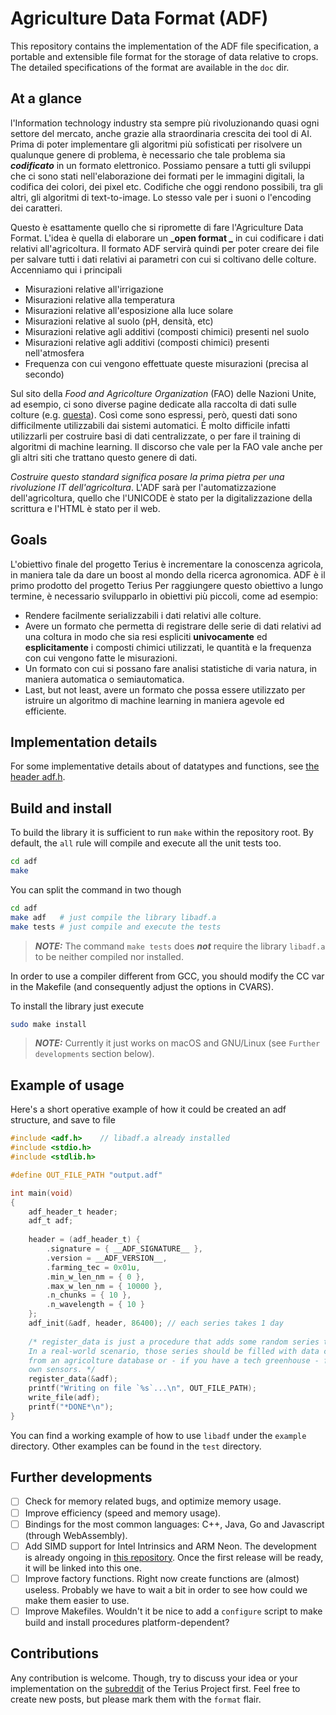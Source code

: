 # Agriculture Data Format (ADF)

This repository contains the implementation of the ADF file specification, a portable and extensible file format for the storage of data relative to crops. The detailed specifications of the format are available in the `doc` dir. 

## At a glance

l'Information technology industry sta sempre più rivoluzionando quasi ogni settore del mercato, anche grazie alla straordinaria crescita dei tool di AI. Prima di poter implementare gli algoritmi più sofisticati per risolvere un qualunque genere di problema, è necessario che tale problema sia **_codificato_** in un formato elettronico. Possiamo pensare a tutti gli sviluppi che ci sono stati nell'elaborazione dei formati per le immagini digitali, la codifica dei colori, dei pixel etc. Codifiche che oggi rendono possibili, tra gli altri, gli algoritmi di text-to-image. Lo stesso vale per i suoni o l'encoding dei caratteri.

Questo è esattamente quello che si ripromette di fare l'Agriculture Data Format. L'idea è quella di elaborare un **_open format _** in cui codificare i dati relativi all'agricoltura. Il formato 
ADF servirà quindi per poter creare dei file per salvare tutti i dati relativi ai parametri con cui si coltivano delle colture. Accenniamo qui i principali
* Misurazioni relative all'irrigazione
* Misurazioni relative alla temperatura
* Misurazioni relative all'esposizione alla luce solare
* Misurazioni relative al suolo (pH, densità, etc)
* Misurazioni relative agli additivi (composti chimici) presenti nel suolo
* Misurazioni relative agli additivi (composti chimici) presenti nell'atmosfera
* Frequenza con cui vengono effettuate queste misurazioni (precisa al secondo)

Sul sito della _Food and Agricolture Organization_ (FAO) delle Nazioni Unite, ad esempio, ci sono diverse pagine dedicate alla raccolta di dati sulle colture (e.g. [questa](https://www.fao.org/land-water/databases-and-software/crop-information/wheat/en/)). Così come sono espressi, però, questi dati sono difficilmente utilizzabili dai sistemi automatici. È molto difficile infatti utilizzarli per costruire basi di dati centralizzate, o per fare il training di algoritmi di machine learning. Il discorso che vale per la FAO vale anche per gli altri siti che trattano questo genere di dati.

_Costruire questo standard significa posare la prima pietra per una rivoluzione IT dell'agricoltura_. L'ADF sarà per l'automatizzazione dell'agricoltura, quello che l'UNICODE è stato per la digitalizzazione della scrittura e l'HTML è stato per il web.

## Goals

L'obiettivo finale del progetto Terius è incrementare la conoscenza agricola, in maniera tale da dare un boost al mondo della ricerca agronomica. ADF è il primo prodotto del progetto Terius Per raggiungere questo obiettivo a lungo termine, è necessario svilupparlo in obiettivi più piccoli, come ad esempio:
* Rendere facilmente serializzabili i dati relativi alle colture.
* Avere un formato che permetta di registrare delle serie di dati relativi ad una coltura in modo che sia resi espliciti **univocamente** ed **esplicitamente** i composti chimici utilizzati, le quantità e la frequenza con cui vengono fatte le misurazioni.
* Un formato con cui si possano fare analisi statistiche di varia natura, in maniera automatica o semiautomatica.
* Last, but not least, avere un formato che possa essere utilizzato per istruire un algoritmo di machine learning in maniera agevole ed efficiente.

## Implementation details

For some implementative details about of datatypes and functions, see [the header adf.h](https://github.com/aestriplex/adf/blob/main/src/adf.h).

## Build and install

To build the library it is sufficient to run `make` within the repository root. By default, the `all` rule will compile and execute all the unit tests too.
```bash
cd adf
make
```
You can split the command in two though
```bash
cd adf
make adf   # just compile the library libadf.a
make tests # just compile and execute the tests
```
> **_NOTE:_** The command `make tests` does **_not_** require the library `libadf.a` to be neither compiled nor installed.

In order to use a compiler different from GCC, you should modify the CC var in the Makefile (and consequently adjust the options in CVARS).

To install the library just execute 
```bash
sudo make install
```
> **_NOTE:_** Currently it just works on macOS and GNU/Linux (see `Further developments` section below).

## Example of usage

Here's a short operative example of how it could be created an adf structure, and save to file
```c
#include <adf.h>    // libadf.a already installed
#include <stdio.h>
#include <stdlib.h>

#define OUT_FILE_PATH "output.adf"

int main(void)
{
	adf_header_t header;
	adf_t adf;
	
	header = (adf_header_t) {
		.signature = { __ADF_SIGNATURE__ },
		.version = __ADF_VERSION__,
		.farming_tec = 0x01u,
		.min_w_len_nm = { 0 },
		.max_w_len_nm = { 10000 },
		.n_chunks = { 10 },
		.n_wavelength = { 10 }
	};
	adf_init(&adf, header, 86400); // each series takes 1 day
	
	/* register_data is just a procedure that adds some random series to adf. 
	In a real-world scenario, those series should be filled with data coming 
	from an agricolture database or - if you have a tech greenhouse - from your 
	own sensors. */
	register_data(&adf);
	printf("Writing on file `%s`...\n", OUT_FILE_PATH);
	write_file(adf);
	printf("*DONE*\n");
}
```
You can find a working example of how to use `libadf` under the `example` directory. Other examples can be found in the `test` directory.

## Further developments

- [ ] Check for memory related bugs, and optimize memory usage.
- [ ] Improve efficiency (speed and memory usage).
- [ ] Bindings for the most common languages: C++, Java, Go and Javascript (through WebAssembly).
- [ ] Add SIMD support for Intel Intrinsics and ARM Neon. The development is already ongoing in [this repository](https://github.com/aestriplex/intrinsic). Once the first release will be ready, it will be linked into this one.
- [ ] Improve factory functions. Right now create functions are (almost) useless. Probably we have to wait a bit in order to see how could we make them easier to use.
- [ ] Improve Makefiles. Wouldn't it be nice to add a `configure` script to make build and install procedures platform-dependent?

## Contributions

Any contribution is welcome.  Though, try to discuss your idea or your implementation on the [subreddit](https://www.reddit.com/r/terius/) of the Terius Project first. Feel free to create new posts, but please mark them with the `format` flair.